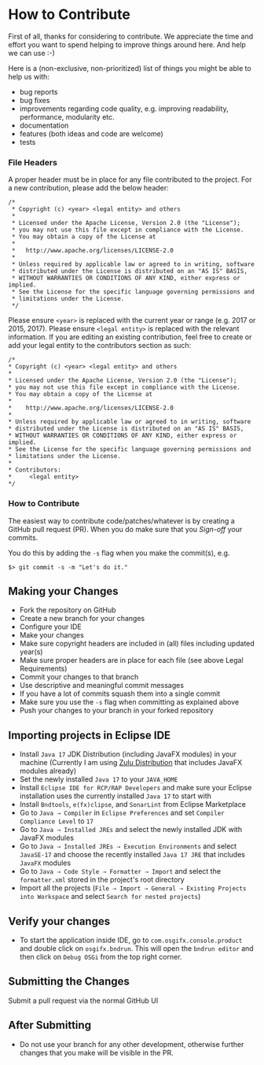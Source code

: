 # How to Contribute

First of all, thanks for considering to contribute. We appreciate the time and effort you want to
spend helping to improve things around here. And help we can use :-)

Here is a (non-exclusive, non-prioritized) list of things you might be able to help us with:

* bug reports
* bug fixes
* improvements regarding code quality, e.g. improving readability, performance, modularity etc.
* documentation
* features (both ideas and code are welcome)
* tests

### File Headers

A proper header must be in place for any file contributed to the project. For a new contribution, please add the below header:

```
/*
 * Copyright (c) <year> <legal entity> and others
 *
 * Licensed under the Apache License, Version 2.0 (the "License");
 * you may not use this file except in compliance with the License.
 * You may obtain a copy of the License at
 *
 *   http://www.apache.org/licenses/LICENSE-2.0
 *
 * Unless required by applicable law or agreed to in writing, software
 * distributed under the License is distributed on an "AS IS" BASIS,
 * WITHOUT WARRANTIES OR CONDITIONS OF ANY KIND, either express or implied.
 * See the License for the specific language governing permissions and
 * limitations under the License.
 */
 ```

 Please ensure `<year>` is replaced with the current year or range (e.g. 2017 or 2015, 2017).
 Please ensure `<legal entity>` is replaced with the relevant information. If you are editing an existing contribution, feel free
 to create or add your legal entity to the contributors section as such:

 ```
/*
 * Copyright (c) <year> <legal entity> and others
 *
 * Licensed under the Apache License, Version 2.0 (the "License");
 * you may not use this file except in compliance with the License.
 * You may obtain a copy of the License at
 *
 *    http://www.apache.org/licenses/LICENSE-2.0
 *
 * Unless required by applicable law or agreed to in writing, software
 * distributed under the License is distributed on an "AS IS" BASIS,
 * WITHOUT WARRANTIES OR CONDITIONS OF ANY KIND, either express or implied.
 * See the License for the specific language governing permissions and
 * limitations under the License.
 *
 * Contributors:
 *     <legal entity>
 */
 ```

### How to Contribute
The easiest way to contribute code/patches/whatever is by creating a GitHub pull request (PR). When you do make sure that you *Sign-off* your commits.

You do this by adding the `-s` flag when you make the commit(s), e.g.

    $> git commit -s -m "Let's do it."

## Making your Changes

* Fork the repository on GitHub
* Create a new branch for your changes
* Configure your IDE
* Make your changes
* Make sure copyright headers are included in (all) files including updated year(s)
* Make sure proper headers are in place for each file (see above Legal Requirements)
* Commit your changes to that branch
* Use descriptive and meaningful commit messages
* If you have a lot of commits squash them into a single commit
* Make sure you use the `-s` flag when committing as explained above
* Push your changes to your branch in your forked repository

## Importing projects in Eclipse IDE

* Install `Java 17` JDK Distribution (including JavaFX modules) in your machine (Currently I am using [Zulu Distribution](https://www.azul.com/downloads/?version=java-17-lts&package=jdk-fx#zulu) that includes JavaFX modules already)
* Set the newly installed `Java 17` to your `JAVA_HOME`
* Install `Eclipse IDE for RCP/RAP Developers` and make sure your Eclipse installation uses the currently installed `Java 17` to start with
* Install `Bndtools`, `e(fx)clipse`, and `SonarLint` from Eclipse Marketplace
* Go to `Java ⇢ Compiler` in `Eclipse Preferences` and set `Compiler Compliance Level` to `17`
* Go to `Java ⇢ Installed JREs` and select the newly installed JDK with JavaFX modules
* Go to `Java ⇢ Installed JREs ⇢ Execution Environments` and select `JavaSE-17` and choose the recently installed `Java 17 JRE` that includes `JavaFX` modules
* Go to `Java ⇢ Code Style ⇢ Formatter ⇢ Import` and select the `formatter.xml` stored in the project's root directory
* Import all the projects (`File ⇢ Import ⇢ General ⇢ Existing Projects into Workspace` and select `Search for nested projects`)

## Verify your changes

* To start the application inside IDE, go to `com.osgifx.console.product` and double click on `osgifx.bndrun`. This will open the `bndrun editor` and then click on `Debug OSGi` from the top right corner.

## Submitting the Changes

Submit a pull request via the normal GitHub UI

## After Submitting

* Do not use your branch for any other development, otherwise further changes that you make will be visible in the PR.
